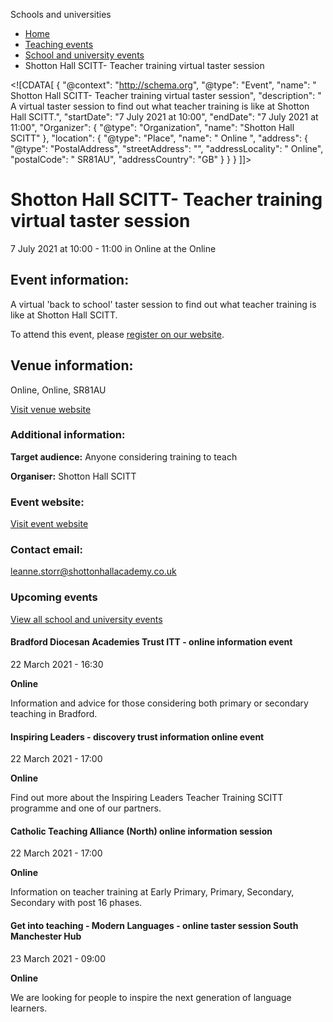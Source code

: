 Schools and universities

*   [Home](/)
*   [Teaching events](/teaching-events)
*   [School and university events](/teaching-events/training-provider-events)
*   Shotton Hall SCITT- Teacher training virtual taster session

<!\[CDATA\[ { "@context": "http://schema.org", "@type": "Event", "name": " Shotton Hall SCITT- Teacher training virtual taster session", "description": " A virtual taster session to find out what teacher training is like at Shotton Hall SCITT.", "startDate": "7 July 2021 at 10:00", "endDate": "7 July 2021 at 11:00", "Organizer": { "@type": "Organization", "name": "Shotton Hall SCITT" }, "location": { "@type": "Place", "name": " Online ", "address": { "@type": "PostalAddress", "streetAddress": "", "addressLocality": " Online", "postalCode": " SR81AU", "addressCountry": "GB" } } } \]\]>

Shotton Hall SCITT- Teacher training virtual taster session
===========================================================

7 July 2021 at 10:00 - 11:00 in Online at the Online

Event information:
------------------

A virtual 'back to school' taster session to find out what teacher training is like at Shotton Hall SCITT.

To attend this event, please [register on our website](https://www.shottonhallscitt.co.uk/back-to-school-day-at-shotton-hall-).

Venue information:
------------------

Online, Online, SR81AU

[Visit venue website](https://www.shottonhallscitt.co.uk/back-to-school-day-at-shotton-hall- "Online")

### Additional information:

**Target audience:** Anyone considering training to teach

**Organiser:** Shotton Hall SCITT

### Event website:

[Visit event website](https://www.shottonhallscitt.co.uk/back-to-school-day-at-shotton-hall-)

### Contact email:

[leanne.storr@shottonhallacademy.co.uk](mailto:leanne.storr@shottonhallacademy.co.uk)

### Upcoming events

[View all school and university events](/teaching-events/training-provider-events)

[](/teaching-events/training-provider-events/210322-bradford-diocesan-academies-trust-itt-online-information-event)

#### Bradford Diocesan Academies Trust ITT - online information event

22 March 2021 - 16:30

**Online**

Information and advice for those considering both primary or secondary teaching in Bradford.

[](/teaching-events/training-provider-events/210322-inspiring-leaders-discovery-trust-information-online-event)

#### Inspiring Leaders - discovery trust information online event

22 March 2021 - 17:00

**Online**

Find out more about the Inspiring Leaders Teacher Training SCITT programme and one of our partners.

[](/teaching-events/training-provider-events/210322-catholic-teaching-alliance-north-online-information-session)

#### Catholic Teaching Alliance (North) online information session

22 March 2021 - 17:00

**Online**

Information on teacher training at Early Primary, Primary, Secondary, Secondary with post 16 phases.

[](/teaching-events/training-provider-events/210323-get-into-teaching-modern-languages-online-taster-session-south-manchester-hub)

#### Get into teaching - Modern Languages - online taster session South Manchester Hub

23 March 2021 - 09:00

**Online**

We are looking for people to inspire the next generation of language learners.